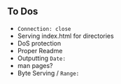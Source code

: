 
To Dos
------
- `Connection: close`
- Serving index.html for directories
- DoS protection
- Proper Readme
- Outputting `Date:`
- man pages?
- Byte Serving / `Range:`


